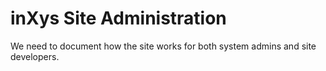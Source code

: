 # inXys Site Administration

We need to document how the site works for both system admins and site developers.
